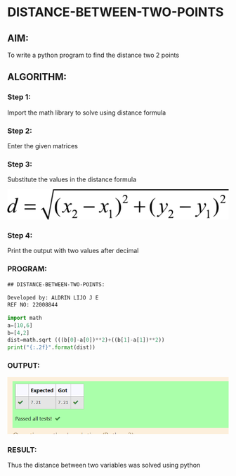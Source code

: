 # DISTANCE-BETWEEN-TWO-POINTS

## AIM:
To write a python program to find the distance two 2 points
## ALGORITHM:
### Step 1: 
Import the math library to solve using distance formula 
 ### Step 2:
Enter the given matrices  
### Step 3: 
Substitute the values in the distance formula  

![formula](/output.png)

### Step 4:
Print the output with two values after decimal 
### PROGRAM:
```
## DISTANCE-BETWEEN-TWO-POINTS:
```
```
Developed by: ALDRIN LIJO J E
REF NO: 22008844
```
```py
import math
a=[10,6]
b=[4,2]
dist=math.sqrt (((b[0]-a[0])**2)+((b[1]-a[1])**2))
print("{:.2f}".format(dist))
```
### OUTPUT:



![output](/Screenshot%202023-01-22%20220838.png)



### RESULT:
Thus the distance between two variables was solved using python